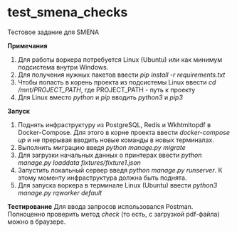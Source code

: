 # test_smena_checks
Тестовое задание для SMENA

**Примечания**
1. Для работы воркера потребуется Linux (Ubuntu) или как минимум подсистема внутри Windows.
2. Для получения нужных пакетов ввести *pip install -r requirements.txt*
3. Чтобы попасть в корень проекта из подсистемы Linux ввести *cd /mnt/PROJECT_PATH*, где PROJECT_PATH - путь к проекту
4. Для Linux вместо *python* и *pip* вводить *python3* и *pip3*

**Запуск**
1. Поднять инфраструктуру из PostgreSQL, Redis и Wkhtmltopdf в Docker-Compose.
Для этого в корне проекта ввести *docker-compose up* и не прерывая вводить новые команды в новых терминалах.
2. Выполнить миграцию введя *python manage.py migrate*
3. Для загрузки начальных данных о принтерах ввести *python manage.py loaddata fixtures/fixture1.json*
4. Запустить локальный сервер введя *python manage.py runserver*. К этому моменту инфраструктура должна быть поднята.
5. Для запуска воркера в терминале Linux (Ubuntu) ввести *python3 manage.py rqworker default*

**Тестирование**
Для ввода запросов использовался Postman. Полноценно проверить метод *check* (то есть, с загрузкой pdf-файла) можно в браузере.
